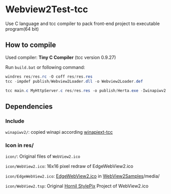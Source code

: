 # Webview2Test-tcc

Use C language and tcc compiler to pack front-end project to executable program(64 bit)


## How to compile

Used compiler: **Tiny C Compiler** (tcc version 0.9.27)

Run `build.bat` or following command:

```powershell
windres res/res.rc -O coff res/res.res
tcc -impdef publish/Webview2Loader.dll -o Webview2Loader.def

tcc main.c MyHttpServer.c res/res.res -o publish/Herta.exe -Iwinapiwv2 -lws2_32 -lcomctl32 Webview2Loader.def -Wl,-subsystem=gui -Dinterface=struct -DDEFINE_ENUM_FLAG_OPERATORS(arg)= -D_COM_Outptr_=
```


## Dependencies

### Include

`winapiwv2/`: copied winapi according [winapiext-tcc](https://github.com/Lasereyes5/winapiext-tcc)

### Icon in res/

`icon/`: Original files of `WebView2.ico`

`icon/WebView2.ico`: 16x16 pixel redraw of EdgeWebView2.ico

`icon/EdgeWebView2.ico`: [EdgeWebView2.ico](https://github.com/MicrosoftEdge/WebView2Samples/blob/main/media%2Ficon%2FEdgeWebView2.ico) in [WebView2Samples](https://github.com/MicrosoftEdge/WebView2Samples/blob/main/media%2Ficon%2FEdgeWebView2.ico)/media/

`icon/WebView2.tsp`: Original [Hornil StylePix](https://www.hornil.com/en/stylepix/download/) Project of WebView2.ico
